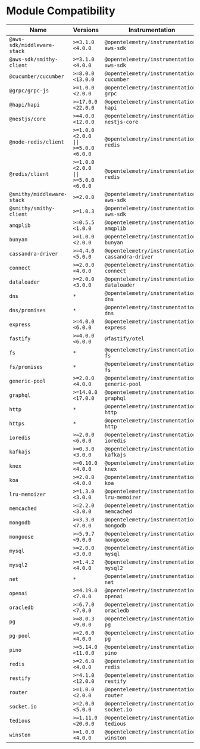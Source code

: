 # Module Compatibility

| Name                        | Versions                             | Instrumentation                                   |
| --------------------------- | ------------------------------------ | ------------------------------------------------- |
| `@aws-sdk/middleware-stack` | `>=3.1.0 <4.0.0`                     | `@opentelemetry/instrumentation-aws-sdk`          |
| `@aws-sdk/smithy-client`    | `>=3.1.0 <4.0.0`                     | `@opentelemetry/instrumentation-aws-sdk`          |
| `@cucumber/cucumber`        | `>=8.0.0 <13.0.0`                    | `@opentelemetry/instrumentation-cucumber`         |
| `@grpc/grpc-js`             | `>=1.0.0 <2.0.0`                     | `@opentelemetry/instrumentation-grpc`             |
| `@hapi/hapi`                | `>=17.0.0 <22.0.0`                   | `@opentelemetry/instrumentation-hapi`             |
| `@nestjs/core`              | `>=4.0.0 <12.0.0`                    | `@opentelemetry/instrumentation-nestjs-core`      |
| `@node-redis/client`        | `>=1.0.0 <2.0.0 \|\| >=5.0.0 <6.0.0` | `@opentelemetry/instrumentation-redis`            |
| `@redis/client`             | `>=1.0.0 <2.0.0 \|\| >=5.0.0 <6.0.0` | `@opentelemetry/instrumentation-redis`            |
| `@smithy/middleware-stack`  | `>=2.0.0`                            | `@opentelemetry/instrumentation-aws-sdk`          |
| `@smithy/smithy-client`     | `>=1.0.3`                            | `@opentelemetry/instrumentation-aws-sdk`          |
| `amqplib`                   | `>=0.5.5 <1.0.0`                     | `@opentelemetry/instrumentation-amqplib`          |
| `bunyan`                    | `>=1.0.0 <2.0.0`                     | `@opentelemetry/instrumentation-bunyan`           |
| `cassandra-driver`          | `>=4.4.0 <5.0.0`                     | `@opentelemetry/instrumentation-cassandra-driver` |
| `connect`                   | `>=2.0.0 <4.0.0`                     | `@opentelemetry/instrumentation-connect`          |
| `dataloader`                | `>=2.0.0 <3.0.0`                     | `@opentelemetry/instrumentation-dataloader`       |
| `dns`                       | `*`                                  | `@opentelemetry/instrumentation-dns`              |
| `dns/promises`              | `*`                                  | `@opentelemetry/instrumentation-dns`              |
| `express`                   | `>=4.0.0 <6.0.0`                     | `@opentelemetry/instrumentation-express`          |
| `fastify`                   | `>=4.0.0 <6.0.0`                     | `@fastify/otel`                                   |
| `fs`                        | `*`                                  | `@opentelemetry/instrumentation-fs`               |
| `fs/promises`               | `*`                                  | `@opentelemetry/instrumentation-fs`               |
| `generic-pool`              | `>=2.0.0 <4.0.0`                     | `@opentelemetry/instrumentation-generic-pool`     |
| `graphql`                   | `>=14.0.0 <17.0.0`                   | `@opentelemetry/instrumentation-graphql`          |
| `http`                      | `*`                                  | `@opentelemetry/instrumentation-http`             |
| `https`                     | `*`                                  | `@opentelemetry/instrumentation-http`             |
| `ioredis`                   | `>=2.0.0 <6.0.0`                     | `@opentelemetry/instrumentation-ioredis`          |
| `kafkajs`                   | `>=0.3.0 <3.0.0`                     | `@opentelemetry/instrumentation-kafkajs`          |
| `knex`                      | `>=0.10.0 <4.0.0`                    | `@opentelemetry/instrumentation-knex`             |
| `koa`                       | `>=2.0.0 <4.0.0`                     | `@opentelemetry/instrumentation-koa`              |
| `lru-memoizer`              | `>=1.3.0 <3.0.0`                     | `@opentelemetry/instrumentation-lru-memoizer`     |
| `memcached`                 | `>=2.2.0 <3.0.0`                     | `@opentelemetry/instrumentation-memcached`        |
| `mongodb`                   | `>=3.3.0 <7.0.0`                     | `@opentelemetry/instrumentation-mongodb`          |
| `mongoose`                  | `>=5.9.7 <9.0.0`                     | `@opentelemetry/instrumentation-mongoose`         |
| `mysql`                     | `>=2.0.0 <3.0.0`                     | `@opentelemetry/instrumentation-mysql`            |
| `mysql2`                    | `>=1.4.2 <4.0.0`                     | `@opentelemetry/instrumentation-mysql2`           |
| `net`                       | `*`                                  | `@opentelemetry/instrumentation-net`              |
| `openai`                    | `>=4.19.0 <7.0.0`                    | `@opentelemetry/instrumentation-openai`           |
| `oracledb`                  | `>=6.7.0 <7.0.0`                     | `@opentelemetry/instrumentation-oracledb`         |
| `pg`                        | `>=8.0.3 <9.0.0`                     | `@opentelemetry/instrumentation-pg`               |
| `pg-pool`                   | `>=2.0.0 <4.0.0`                     | `@opentelemetry/instrumentation-pg`               |
| `pino`                      | `>=5.14.0 <11.0.0`                   | `@opentelemetry/instrumentation-pino`             |
| `redis`                     | `>=2.6.0 <4.0.0`                     | `@opentelemetry/instrumentation-redis`            |
| `restify`                   | `>=4.1.0 <12.0.0`                    | `@opentelemetry/instrumentation-restify`          |
| `router`                    | `>=1.0.0 <2.0.0`                     | `@opentelemetry/instrumentation-router`           |
| `socket.io`                 | `>=2.0.0 <5.0.0`                     | `@opentelemetry/instrumentation-socket.io`        |
| `tedious`                   | `>=1.11.0 <20.0.0`                   | `@opentelemetry/instrumentation-tedious`          |
| `winston`                   | `>=1.0.0 <4.0.0`                     | `@opentelemetry/instrumentation-winston`          |

